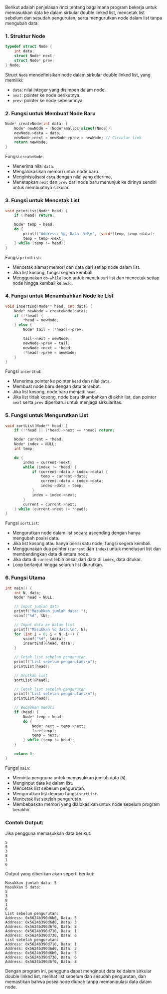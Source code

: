 Berikut adalah penjelasan rinci tentang bagaimana program bekerja untuk memasukkan data ke dalam sirkular double linked list, mencetak list sebelum dan sesudah pengurutan, serta mengurutkan node dalam list tanpa mengubah data:

### 1. Struktur Node
```c
typedef struct Node {
    int data;
    struct Node* next;
    struct Node* prev;
} Node;
```
Struct `Node` mendefinisikan node dalam sirkular double linked list, yang memiliki:
- `data`: nilai integer yang disimpan dalam node.
- `next`: pointer ke node berikutnya.
- `prev`: pointer ke node sebelumnya.

### 2. Fungsi untuk Membuat Node Baru
```c
Node* createNode(int data) {
    Node* newNode = (Node*)malloc(sizeof(Node));
    newNode->data = data;
    newNode->next = newNode->prev = newNode; // Circular link
    return newNode;
}
```
Fungsi `createNode`:
- Menerima nilai `data`.
- Mengalokasikan memori untuk node baru.
- Menginisialisasi `data` dengan nilai yang diterima.
- Menetapkan `next` dan `prev` dari node baru menunjuk ke dirinya sendiri untuk membuatnya sirkular.

### 3. Fungsi untuk Mencetak List
```c
void printList(Node* head) {
    if (!head) return;

    Node* temp = head;
    do {
        printf("Address: %p, Data: %d\n", (void*)temp, temp->data);
        temp = temp->next;
    } while (temp != head);
}
```
Fungsi `printList`:
- Mencetak alamat memori dan data dari setiap node dalam list.
- Jika list kosong, fungsi segera kembali.
- Menggunakan `do-while` loop untuk menelusuri list dan mencetak setiap node hingga kembali ke `head`.

### 4. Fungsi untuk Menambahkan Node ke List
```c
void insertEnd(Node** head, int data) {
    Node* newNode = createNode(data);
    if (!*head) {
        *head = newNode;
    } else {
        Node* tail = (*head)->prev;

        tail->next = newNode;
        newNode->prev = tail;
        newNode->next = *head;
        (*head)->prev = newNode;
    }
}
```
Fungsi `insertEnd`:
- Menerima pointer ke pointer `head` dan nilai `data`.
- Membuat node baru dengan data tersebut.
- Jika list kosong, node baru menjadi `head`.
- Jika list tidak kosong, node baru ditambahkan di akhir list, dan pointer `next` serta `prev` diperbarui untuk menjaga sirkularitas.

### 5. Fungsi untuk Mengurutkan List
```c
void sortList(Node** head) {
    if (!*head || (*head)->next == *head) return;

    Node* current = *head;
    Node* index = NULL;
    int temp;

    do {
        index = current->next;
        while (index != *head) {
            if (current->data > index->data) {
                temp = current->data;
                current->data = index->data;
                index->data = temp;
            }
            index = index->next;
        }
        current = current->next;
    } while (current->next != *head);
}
```
Fungsi `sortList`:
- Mengurutkan node dalam list secara ascending dengan hanya mengubah posisi data.
- Jika list kosong atau hanya berisi satu node, fungsi segera kembali.
- Menggunakan dua pointer (`current` dan `index`) untuk menelusuri list dan membandingkan data di antara node.
- Jika data di `current` lebih besar dari data di `index`, data ditukar.
- Loop berlanjut hingga seluruh list diurutkan.

### 6. Fungsi Utama
```c
int main() {
    int N, data;
    Node* head = NULL;

    // Input jumlah data
    printf("Masukkan jumlah data: ");
    scanf("%d", &N);

    // Input data ke dalam list
    printf("Masukkan %d data:\n", N);
    for (int i = 0; i < N; i++) {
        scanf("%d", &data);
        insertEnd(&head, data);
    }

    // Cetak list sebelum pengurutan
    printf("List sebelum pengurutan:\n");
    printList(head);

    // Urutkan list
    sortList(&head);

    // Cetak list setelah pengurutan
    printf("List setelah pengurutan:\n");
    printList(head);

    // Bebaskan memori
    if (head) {
        Node* temp = head;
        do {
            Node* next = temp->next;
            free(temp);
            temp = next;
        } while (temp != head);
    }

    return 0;
}
```
Fungsi `main`:
- Meminta pengguna untuk memasukkan jumlah data (`N`).
- Menginput data ke dalam list.
- Mencetak list sebelum pengurutan.
- Mengurutkan list dengan fungsi `sortList`.
- Mencetak list setelah pengurutan.
- Membebaskan memori yang dialokasikan untuk node sebelum program berakhir.

### Contoh Output:
Jika pengguna memasukkan data berikut:
```
5
5
3
8
1
6
```

Output yang diberikan akan seperti berikut:

```
Masukkan jumlah data: 5
Masukkan 5 data:
5
3
8
1
6
List sebelum pengurutan:
Address: 0x5624b390d6b0, Data: 5
Address: 0x5624b390d6d0, Data: 3
Address: 0x5624b390d6f0, Data: 8
Address: 0x5624b390d710, Data: 1
Address: 0x5624b390d730, Data: 6
List setelah pengurutan:
Address: 0x5624b390d710, Data: 1
Address: 0x5624b390d6d0, Data: 3
Address: 0x5624b390d6b0, Data: 5
Address: 0x5624b390d730, Data: 6
Address: 0x5624b390d6f0, Data: 8
```

Dengan program ini, pengguna dapat menginput data ke dalam sirkular double linked list, melihat list sebelum dan sesudah pengurutan, dan memastikan bahwa posisi node diubah tanpa memanipulasi data dalam node.
